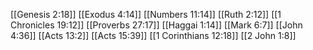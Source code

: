 [[Genesis 2:18]]
[[Exodus 4:14]]
[[Numbers 11:14]]
[[Ruth 2:12]]
[[1 Chronicles 19:12]]
[[Proverbs 27:17]]
[[Haggai 1:14]]
[[Mark 6:7]]
[[John 4:36]]
[[Acts 13:2]]
[[Acts 15:39]]
[[1 Corinthians 12:18]]
[[2 John 1:8]]
